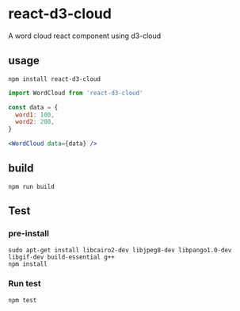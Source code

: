 # react-d3-cloud
A word cloud react component using d3-cloud

## usage
```
npm install react-d3-cloud
```

```jsx
import WordCloud from 'react-d3-cloud'

const data = {
  word1: 100,
  word2: 200,
}

<WordCloud data={data} />
```

## build
```
npm run build
```

## Test

### pre-install
```
sudo apt-get install libcairo2-dev libjpeg8-dev libpango1.0-dev libgif-dev build-essential g++
npm install
```

### Run test
```
npm test
```
